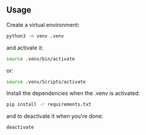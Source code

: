 ## Usage

Create a virtual environment:

```bash
python3 -m venv .venv
```

and activate it:

```bash
source .venv/bin/activate
```

or:

```bash
source .venv/Scripts/activate
```

Install the dependencies when the .venv is activated:

```bash
pip install -r requirements.txt
```

and to deactivate it when you're done:

```bash
deactivate
```

